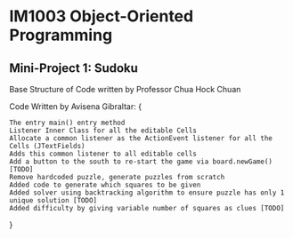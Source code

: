 # IM1003 Object-Oriented Programming 
## Mini-Project 1: Sudoku

Base Structure of Code written by Professor Chua Hock Chuan

Code Written by Avisena Gibraltar: {

    The entry main() entry method 
    Listener Inner Class for all the editable Cells
    Allocate a common listener as the ActionEvent listener for all the Cells (JTextFields)
    Adds this common listener to all editable cells
    Add a button to the south to re-start the game via board.newGame() [TODO]
    Remove hardcoded puzzle, generate puzzles from scratch
    Added code to generate which squares to be given
    Added solver using backtracking algorithm to ensure puzzle has only 1 unique solution [TODO]
    Added difficulty by giving variable number of squares as clues [TODO]

}

